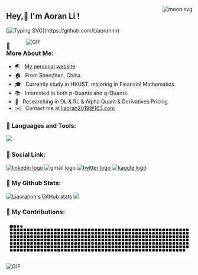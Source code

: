 <a href="https://moon-svg.minung.dev"><img src="https://moon-svg.minung.dev/moon.svg?size=100&theme=basic&rotate=0" alt="moon.svg" align="right"></a>
## Hey,👋  I'm Aoran Li ! 

[![Typing SVG](https://readme-typing-svg.demolab.com?font=Fira+Code&weight=700&size=25&duration=5100&pause=1020&color=03F7CC&center=true&vCenter=true&random=false&width=1000&lines=Welcome+to+my+Github!)](https://github.com/Liaorannn)

<img align="right" alt="GIF" src="https://user-images.githubusercontent.com/74038190/212750672-2f3f2b50-c84f-4ed8-a60a-849ae69ff9df.gif" width="450"/>

### **🧐 More About Me:**

- 🌏 &nbsp; [My personal website](https://liaorannn.github.io/)
- 🏠 &nbsp; From Shenzhen, China.
- 🎓 &nbsp; Currently study in HKUST, majoring in Financial Mathematics.
- 📚 &nbsp; Interested in both p-Quants and q-Quants.
- 📝 &nbsp; Researching in DL & RL & Alpha Quant & Derivatives Pricing
- ✉️ &nbsp; Contact me at [liaoran2019@163.com](mailto:liaoran2019@163.com)

### **🔨 Languages and Tools**:
<p align="left">
  <a href="https://skillicons.dev">
    <img src="https://skillicons.dev/icons?i=py,pytorch,git,mysql,cpp,linux" />
  </a>
</p>

### **📲 Social Link**:
<div align="left">
  <a href="https://www.linkedin.com/in/aoran-li-0b143b24a/" target="_blank">
    <img src="https://img.shields.io/static/v1?message=LinkedIn&logo=linkedin&label=&color=0077B5&logoColor=white&labelColor=&style=for-the-badge" height="30" alt="linkedin logo"  />
  </a>
  <a>
    <img src="https://img.shields.io/static/v1?message=Email&logo=gmail&label=&color=D14836&logoColor=white&labelColor=&style=for-the-badge" height="30" alt="gmail logo"  />
  </a> 
  <a href="" target="_blank">
    <img src="https://img.shields.io/static/v1?message=Twitter&logo=x&label=&color=black&logoColor=white&labelColor=black&style=for-the-badge" height="30" alt="twitter logo"  />
  </a>
  <a href="https://www.kaggle.com/" target="_blank">
    <img src="https://img.shields.io/static/v1?message=Kaggle&logo=kongregate&label=&color=deepskyblue&logoColor=white&labelColor=deepskyblue&style=for-the-badge" height="30" alt="kaggle logo" />
  </a>
</div>

### 🎯 My Github Stats:
 <a href="http://www.github.com/Liaorannn"><img src="https://github-readme-stats.vercel.app/api?username=Liaorannn&show_icons=true&hide=&count_private=true&title_color=14b8a6&text_color=ffffff&icon_color=a855f7&bg_color=1c1917&hide_border=true&show_icons=true" alt="Liaorannn's GitHub stats" /></a>  <a href="http://www.github.com/Liaorannn"><img src="https://github-readme-streak-stats.herokuapp.com/?user=Liaorannn&stroke=ffffff&background=1c1917&ring=14b8a6&fire=14b8a6&currStreakNum=ffffff&currStreakLabel=14b8a6&sideNums=ffffff&sideLabels=ffffff&dates=ffffff&hide_border=true" /></a>

### 🚀 My Contributions:
<img src="https://raw.githubusercontent.com/Liaorannn/Liaorannn/output/snake.svg" alt="Snake animation" />

<img align="central" src="https://user-images.githubusercontent.com/74038190/242390524-0c7eb6ed-663b-4ce4-bfbd-18239a38ba1b.gif" alt="GIF" width="1050">
